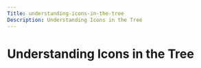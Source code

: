 ```yaml
---
Title: understanding-icons-in-the-tree
Description: Understanding Icons in the Tree
---
```


# Understanding Icons in the Tree

